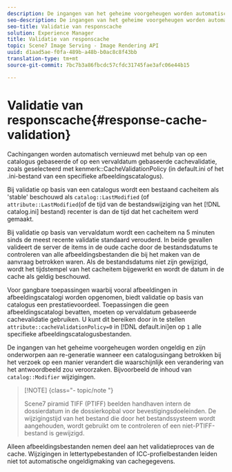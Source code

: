 ```yaml
---
description: De ingangen van het geheime voorgeheugen worden automatisch verfrist gebruikend of op catalogus-gebaseerde of op afloop-gebaseerde geheim voorgeheugenbevestiging, zoals geselecteerd met attribuut CacheValidationPolicy (in default.ini of het .ini dossier van een specifieke beeldcatalogus).
seo-description: De ingangen van het geheime voorgeheugen worden automatisch verfrist gebruikend of op catalogus-gebaseerde of op afloop-gebaseerde geheim voorgeheugenbevestiging, zoals geselecteerd met attribuut CacheValidationPolicy (in default.ini of het .ini dossier van een specifieke beeldcatalogus).
seo-title: Validatie van responscache
solution: Experience Manager
title: Validatie van responscache
topic: Scene7 Image Serving - Image Rendering API
uuid: d1aad5ae-f0fa-489b-a48b-b0ac8c8f43bb
translation-type: tm+mt
source-git-commit: 7bc7b3a86fbcdc57cfdc31745fae3afc06e44b15

---
```



# Validatie van responscache{#response-cache-validation}

Cachingangen worden automatisch vernieuwd met behulp van op een catalogus gebaseerde of op een vervaldatum gebaseerde cachevalidatie, zoals geselecteerd met kenmerk::CacheValidationPolicy (in default.ini of het .ini-bestand van een specifieke afbeeldingscatalogus).

Bij validatie op basis van een catalogus wordt een bestaand cacheitem als &#39;stable&#39; beschouwd als `catalog::LastModified` (of `attribute::LastModified`(of de tijd van de bestandswijziging van het [!DNL catalog.ini] bestand) recenter is dan de tijd dat het cacheitem werd gemaakt.

Bij validatie op basis van vervaldatum wordt een cacheitem na 5 minuten sinds de meest recente validatie standaard verouderd. In beide gevallen valideert de server de items in de oude cache door de bestandsdatums te controleren van alle afbeeldingsbestanden die bij het maken van de aanvraag betrokken waren. Als de bestandsdatums niet zijn gewijzigd, wordt het tijdstempel van het cacheitem bijgewerkt en wordt de datum in de cache als geldig beschouwd.

Voor gangbare toepassingen waarbij vooral afbeeldingen in afbeeldingscatalogi worden opgenomen, biedt validatie op basis van catalogus een prestatievoordeel. Toepassingen die geen afbeeldingscatalogi bevatten, moeten op vervaldatum gebaseerde cachevalidatie gebruiken. U kunt dit bereiken door in te stellen `attribute::cacheValidationPolicy=0` in [!DNL default.ini]en op `1` alle specifieke afbeeldingscatalogusbestanden.

De ingangen van het geheime voorgeheugen worden ongeldig en zijn onderworpen aan re-generatie wanneer een catalogusingang betrokken bij het verzoek op een manier verandert die waarschijnlijk een verandering van het antwoordbeeld zou veroorzaken. Bijvoorbeeld de inhoud van `catalog::Modifier` wijzigingen.

>[!NOTE] {class=&quot;- topic/note &quot;}
>
>Scene7 piramid TIFF (PTIFF) beelden handhaven intern de dossierdatum in de dossierkopbal voor bevestigingsdoeleinden. De wijzigingstijd van het bestand die door het bestandssysteem wordt aangehouden, wordt gebruikt om te controleren of een niet-PTIFF-bestand is gewijzigd.

Alleen afbeeldingsbestanden nemen deel aan het validatieproces van de cache. Wijzigingen in lettertypebestanden of ICC-profielbestanden leiden niet tot automatische ongeldigmaking van cachegegevens.
